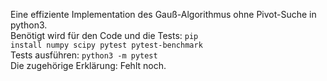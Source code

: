 Eine effiziente Implementation des Gauß-Algorithmus ohne Pivot-Suche in python3.</br>
Benötigt wird für den Code und die Tests: <code>pip install numpy scipy pytest pytest-benchmark</code></br>
Tests ausführen: <code>python3 -m pytest</code></br>
Die zugehörige Erklärung: Fehlt noch.
